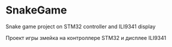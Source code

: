 # SnakeGame
Snake game project on STM32 controller and ILI9341 display

Проект игры змейка на  контроллере STM32 и дисплее ILI9341
